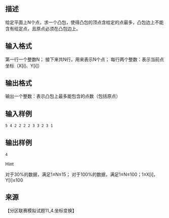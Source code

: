 ## 描述

给定平面上N个点，求一个凸包，使得凸包的顶点含给定的点最多，凸包边上不能含有给定点，且原点必须在凸包边上。

## 输入格式

第一行一个整数N； 接下来共N行，用来表示N个点； 每行两个整数：表示当前点坐标（X[i]、Y[i]）

## 输出格式

输出一个整数：表示凸包上最多能包含的点数（包括原点）

## 输入样例

```plaintext
5 4 2 2 2 2 3 3 2 3 1 
```

## 输出样例

```plaintext
4 
```

Hint

对于30%的数据，满足1≤N≤15； 对于100%的数据，满足1≤N≤100；1≤X[i]，Y[i]≤100 

## 来源

【分区联赛模拟试题11_4.坐标变换】

